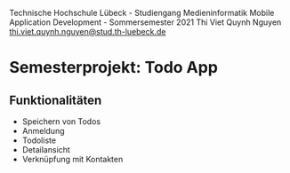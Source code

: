 Technische Hochschule Lübeck - Studiengang Medieninformatik
Mobile Application Development - Sommersemester 2021
Thi Viet Quynh Nguyen
thi.viet.quynh.nguyen@stud.th-luebeck.de

# Semesterprojekt: Todo App
## Funktionalitäten
- Speichern von Todos     
- Anmeldung 
- Todoliste
- Detailansicht
- Verknüpfung mit Kontakten
